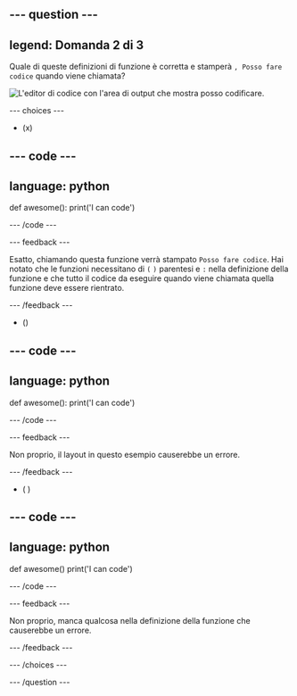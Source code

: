 
--- question ---
---
legend: Domanda 2 di 3
---

Quale di queste definizioni di funzione è corretta e stamperà `, Posso fare codice` quando viene chiamata?

![L'editor di codice con l'area di output che mostra <code>posso codificare</code>.](images/quiz2.png)

--- choices ---

- (x)

--- code ---
---
language: python
---

def awesome(): print('I can code')

--- /code ---

 --- feedback ---

Esatto, chiamando questa funzione verrà stampato `Posso fare codice`. Hai notato che le funzioni necessitano di `(` `)` parentesi e `:` nella definizione della funzione e che tutto il codice da eseguire quando viene chiamata quella funzione deve essere rientrato.

 --- /feedback ---

- ()

--- code ---
---
language: python
---

def awesome(): print('I can code')

--- /code ---

 --- feedback ---

 Non proprio, il layout in questo esempio causerebbe un errore.

 --- /feedback ---

- ( )

--- code ---
---
language: python
---

def awesome() print('I can code')

--- /code ---

 --- feedback ---

Non proprio, manca qualcosa nella definizione della funzione che causerebbe un errore.

 --- /feedback ---

--- /choices ---

--- /question ---
